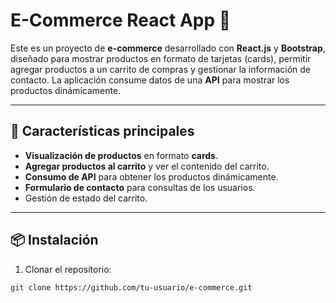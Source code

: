 # E-Commerce React App 🛒

Este es un proyecto de **e-commerce** desarrollado con **React.js** y **Bootstrap**, diseñado para mostrar productos en formato de tarjetas (cards), permitir agregar productos a un carrito de compras y gestionar la información de contacto. La aplicación consume datos de una **API** para mostrar los productos dinámicamente.

---

## 🔹 Características principales

- **Visualización de productos** en formato **cards**.
- **Agregar productos al carrito** y ver el contenido del carrito.
- **Consumo de API** para obtener los productos dinámicamente.
- **Formulario de contacto** para consultas de los usuarios.
- Gestión de estado del carrito.

---

## 📦 Instalación

1. Clonar el repositorio:

```bash
git clone https://github.com/tu-usuario/e-commerce.git
